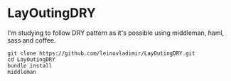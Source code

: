 # LayOutingDRY
I'm studying to follow DRY pattern as it's possible using middleman, haml, sass and coffee.


```
git clone https://github.com/leinovladimir/LayOutingDRY.git 
cd LayOutingDRY
bundle install
middleman
```
